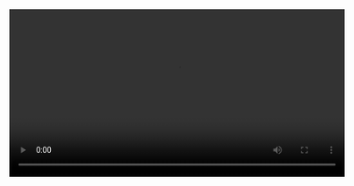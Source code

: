 <video width="600" controls>
  <source src="session16.webm" type="video/mp4">
  Your browser does not support the video tag.
</video>
